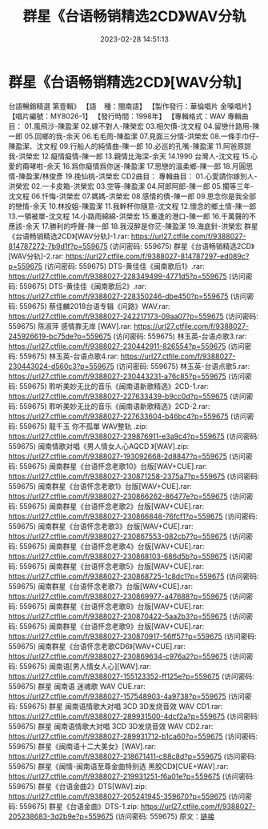 ﻿---
title: 群星《台语畅销精选2CD》WAV分轨
date: 2023-02-28 14:51:13
categories: WAV车载音乐、镜像
tags: 华语中文
---
# 群星《台语畅销精选2CD》[WAV分轨]

台語暢銷精選 第壹輯》
【語    種：閩南語】
【製作發行：華倫唱片 金嗓唱片】
【唱片編號：MY8026-1】
【發行時間：1998年】
【專輯格式：WAV
專輯曲目：
01.風飛沙-陳盈潔
02.嫁不對人-陳榮宏
03.相欠債-沈文程
04.留戀什路用-陳一郎
05.回鄉的我-余天
06.毛毛雨-陳盈潔
07.見面三分情-洪榮宏
08.一條手巾仔-陳盈潔、沈文程
09.行船人的純情曲-陳一郎
10.必巡的孔嘴-陳盈潔
11.阿爸原諒我-洪榮宏
12.癡情癡情-陳一郎
13.親情比海深-余天
14.1990 台灣人-沈文程
15.心愛的甭哮啦-余天
16.爲你癡情爲你迷-陳盈潔
17.思戀的溫柔鄉-陳一郎
18.月圓思情-陳盈潔/林俊彥
19.挽仙桃-洪榮宏
CD2曲目：
專輯曲目：
01.心愛請你嫁別人-洪榮宏
02.一卡皮箱-洪榮宏
03.空等-陳盈潔
04.阿郎阿郎-陳一郎
05.擱等三年-沈文程
06.忏悔-洪榮宏
07.媽媽-洪榮宏
08.感情的債-陳一郎
09.思念你是我全部的戀情-余天
10.林投姐-陳盈潔
11.我幹杯你隨意-沈文程
12.懷念的鄉土情-陳一郎
13.一領被單-沈文程
14.小路雨綿綿-洪榮宏
15.重逢的港口-陳一郎
16.千萬聲的不應該-余天
17.勝利的呼聲-陳一郎
18.我沒醉是你茫-陳盈潔
19.海底針-洪榮宏
群星《台语畅销精选2CD》[WAV分轨]-1.rar: https://url27.ctfile.com/f/9388027-814787272-7b9d1f?p=559675
(访问密码: 559675)
群星《台语畅销精选2CD》[WAV分轨]-2.rar: https://url27.ctfile.com/f/9388027-814787297-ed089c?p=559675
(访问密码: 559675)
DTS-黄佳佳《闽南歌后1》.rar: https://url27.ctfile.com/f/9388027-228349499-4771d5?p=559675
(访问密码: 559675)
DTS-黄佳佳《闽南歌后2》.rar: https://url27.ctfile.com/f/9388027-228350246-dbe450?p=559675
(访问密码: 559675)
蔡佳麟2018台语专辑《问路》WAV.rar: https://url27.ctfile.com/f/9388027-242217173-09aa07?p=559675
(访问密码: 559675)
陈淑萍 感情靠无岸 [WAV].rar: https://url27.ctfile.com/f/9388027-245926619-bc75de?p=559675
(访问密码: 559675)
林玉英-台语点歌3.rar: https://url27.ctfile.com/f/9388027-230442911-826554?p=559675
(访问密码: 559675)
林玉英-台语点歌4.rar: https://url27.ctfile.com/f/9388027-230443024-d560c3?p=559675
(访问密码: 559675)
林玉英-台语点歌5.rar: https://url27.ctfile.com/f/9388027-230443231-a76c85?p=559675
(访问密码: 559675)
聆听美妙无比的音乐《闽南语新歌精选》2CD-1.rar: https://url27.ctfile.com/f/9388027-227633439-b9cc0d?p=559675
(访问密码: 559675)
聆听美妙无比的音乐《闽南语新歌精选》2CD-2.rar: https://url27.ctfile.com/f/9388027-227633604-b46bc4?p=559675
(访问密码: 559675)
龍千玉 你不孤單 WAV整轨 .zip: https://url27.ctfile.com/f/9388027-239876911-e3a9c4?p=559675
(访问密码: 559675)
闽南情歌对唱《男人情女人心AQCD 》[WAV].zip: https://url27.ctfile.com/f/9388027-193092668-2d8847?p=559675
(访问密码: 559675)
闽南群星《台语怀念老歌10》台版[WAV+CUE].rar: https://url27.ctfile.com/f/9388027-230871258-2375a7?p=559675
(访问密码: 559675)
闽南群星《台语怀念老歌1》台版[WAV+CUE].rar: https://url27.ctfile.com/f/9388027-230866262-86477e?p=559675
(访问密码: 559675)
闽南群星《台语怀念老歌2》台版[WAV+CUE].rar: https://url27.ctfile.com/f/9388027-230866848-76fcf1?p=559675
(访问密码: 559675)
闽南群星《台语怀念老歌3》台版[WAV+CUE].rar: https://url27.ctfile.com/f/9388027-230867553-082cb7?p=559675
(访问密码: 559675)
闽南群星《台语怀念老歌4》台版[WAV+CUE].rar: https://url27.ctfile.com/f/9388027-230868103-686d5b?p=559675
(访问密码: 559675)
闽南群星《台语怀念老歌5》台版[WAV+CUE].rar: https://url27.ctfile.com/f/9388027-230868725-1c8dc1?p=559675
(访问密码: 559675)
闽南群星《台语怀念老歌7》台版[WAV+CUE].rar: https://url27.ctfile.com/f/9388027-230869977-a47688?p=559675
(访问密码: 559675)
闽南群星《台语怀念老歌8》台版[WAV+CUE].rar: https://url27.ctfile.com/f/9388027-230870422-5aa2b3?p=559675
(访问密码: 559675)
闽南群星《台语怀念老歌9》台版[WAV+CUE].rar: https://url27.ctfile.com/f/9388027-230870917-56ff57?p=559675
(访问密码: 559675)
闽南群星《台语怀念老歌CD6》[WAV+CUE].rar: https://url27.ctfile.com/f/9388027-230869634-c976a2?p=559675
(访问密码: 559675)
闽南语[男人情女人心][WAV].rar: https://url27.ctfile.com/f/9388027-155123352-ff125e?p=559675
(访问密码: 559675)
群星 闽南语 迷魂歌 WAV CUE.rar: https://url27.ctfile.com/f/9388027-157548903-4a9738?p=559675
(访问密码: 559675)
群星 闽南语情歌大对唱 3CD 3D发烧音效 WAV CD1.rar: https://url27.ctfile.com/f/9388027-289931500-4dcf2a?p=559675
(访问密码: 559675)
群星 闽南语情歌大对唱 3CD 3D发烧音效 WAV CD2.rar: https://url27.ctfile.com/f/9388027-289931712-b1ca60?p=559675
(访问密码: 559675)
群星《闽南语十二大美女》[WAV].rar: https://url27.ctfile.com/f/9388027-218671411-c88c8d?p=559675
(访问密码: 559675)
群星《闽情-闽南语至尊金曲特别选 黑胶CD》[CUE+WAV].rar: https://url27.ctfile.com/f/9388027-219931251-f6a01e?p=559675
(访问密码: 559675)
群星《台语金曲2》DTS[WAV].zip: https://url27.ctfile.com/f/9388027-205241945-359670?p=559675
(访问密码: 559675)
群星《台语金曲》DTS-1.zip: https://url27.ctfile.com/f/9388027-205238683-3d2b9e?p=559675
(访问密码: 559675)
原文：[链接](https://blog.sina.com.cn/s/blog_1647c7e76010310xs.html)